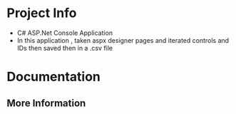 # Project Info

* C# ASP.Net  Console Application
* In this application , taken aspx designer pages and iterated controls and IDs then saved then in a .csv file


# Documentation


## More Information


